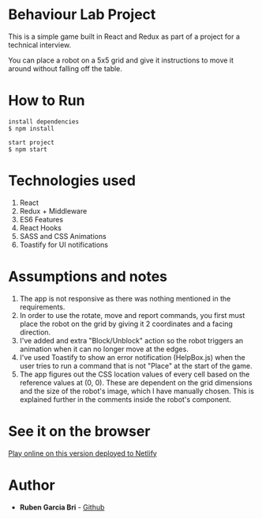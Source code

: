 # Behaviour Lab Project

This is a simple game built in React and Redux as part of a project for a technical interview.

You can place a robot on a 5x5 grid and give it instructions to move it around without falling off the table.

# How to Run

```
install dependencies
$ npm install

start project
$ npm start
```

# Technologies used

1. React
1. Redux + Middleware
1. ES6 Features
1. React Hooks
1. SASS and CSS Animations
1. Toastify for UI notifications

# Assumptions and notes

1. The app is not responsive as there was nothing mentioned in the requirements.
1. In order to use the rotate, move and report commands, you first must place the robot on the grid by giving it 2 coordinates and a facing direction.
1. I've added and extra "Block/Unblock" action so the robot triggers an animation when it can no longer move at the edges.
1. I've used Toastify to show an error notification (HelpBox.js) when the user tries to run a command that is not "Place" at the start of the game.
1. The app figures out the CSS location values of every cell based on the reference values at (0, 0). These are dependent on the grid dimensions and the size of the robot's image, which I have manually chosen. This is explained further in the comments inside the robot's component.

# See it on the browser

[Play online on this version deployed to Netlify](https://behaviourlab-project.netlify.app/)

# Author

- **Ruben Garcia Bri** -
  [Github](https://github.com/RubenGarcia7)
